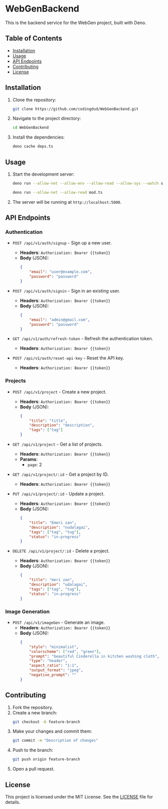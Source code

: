 # WebGenBackend

This is the backend service for the WebGen project, built with Deno.

## Table of Contents

- [Installation](#installation)
- [Usage](#usage)
- [API Endpoints](#api-endpoints)
- [Contributing](#contributing)
- [License](#license)

## Installation

1. Clone the repository:
    ```sh
    git clone https://github.com/codingdud/WebGenBackend.git
    ```
2. Navigate to the project directory:
    ```sh
    cd WebGenBackend
    ```
3. Install the dependencies:
    ```sh
    deno cache deps.ts
    ```

## Usage

1. Start the development server:
    ```sh
    deno run --allow-net --allow-env --allow-read --allow-sys --watch src/app.ts
    ```
    ```sh
    deno run --allow-net --allow-read mod.ts
    ```
2. The server will be running at `http://localhost:5000`.

## API Endpoints

### Authentication

- `POST /api/v1/auth/signup` - Sign up a new user.
    - **Headers**: `Authorization: Bearer {{token}}`
    - **Body** (JSON):
        ```json
        {
            "email": "user@example.com",
            "password": "password"
        }
        ```

- `POST /api/v1/auth/signin` - Sign in an existing user.
    - **Headers**: `Authorization: Bearer {{token}}`
    - **Body** (JSON):
        ```json
        {
            "email": "admin@gmail.com",
            "password": "password"
        }
        ```

- `GET /api/v1/auth/refresh-token` - Refresh the authentication token.
    - **Headers**: `Authorization: Bearer {{token}}`

- `POST /api/v1/auth/reset-api-key` - Reset the API key.
    - **Headers**: `Authorization: Bearer {{token}}`

### Projects

- `POST /api/v1/project` - Create a new project.
    - **Headers**: `Authorization: Bearer {{token}}`
    - **Body** (JSON):
        ```json
        {
            "title": "title",
            "description": "description",
            "tags": ["tag"]
        }
        ```

- `GET /api/v1/project` - Get a list of projects.
    - **Headers**: `Authorization: Bearer {{token}}`
    - **Params**:
        - `page`: 2

- `GET /api/v1/project/:id` - Get a project by ID.
    - **Headers**: `Authorization: Bearer {{token}}`

- `PUT /api/v1/project/:id` - Update a project.
    - **Headers**: `Authorization: Bearer {{token}}`
    - **Body** (JSON):
        ```json
        {
            "title": "Emeri zan",
            "description": "nudalagai",
            "tags": ["tag", "tug"],
            "status": "in-progress"
        }
        ```

- `DELETE /api/v1/project/:id` - Delete a project.
    - **Headers**: `Authorization: Bearer {{token}}`
    - **Body** (JSON):
        ```json
        {
            "title": "meri zan",
            "description": "udalagai",
            "tags": ["tag", "tug"],
            "status": "in-progress"
        }
        ```

### Image Generation

- `POST /api/v1/imageGen` - Generate an image.
    - **Headers**: `Authorization: Bearer {{token}}`
    - **Body** (JSON):
        ```json
        {
            "style": "minimalist",
            "colorscheme": ["red", "green"],
            "prompt": "beautiful Cinderella in kitchen washing cloth",
            "type": "header",
            "aspect_ratio": "1:1",
            "output_format": "jpeg",
            "negative_prompt": ""
        }
        ```

## Contributing

1. Fork the repository.
2. Create a new branch:
    ```sh
    git checkout -b feature-branch
    ```
3. Make your changes and commit them:
    ```sh
    git commit -m "Description of changes"
    ```
4. Push to the branch:
    ```sh
    git push origin feature-branch
    ```
5. Open a pull request.

## License

This project is licensed under the MIT License. See the [LICENSE](LICENSE) file for details.